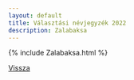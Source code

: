 ```yaml
---
layout: default
title: Választási névjegyzék 2022
description: Zalabaksa
---
```


{% include Zalabaksa.html %}

[Vissza](./)